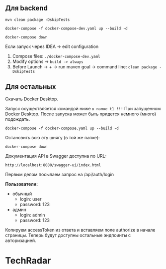 ## Для backend
```
mvn clean package -DskipTests
```
```
docker-compose -f docker-compose-dev.yaml up --build -d
```
```
docker-compose down
```
Если запуск через IDEA -> edit configuration 
1. Compose files: `./docker-compose-dev.yaml`
2. Modify options -> `build -> always`
3. Before Launch -> + -> run maven goal -> command line: `clean package -DskipTests`

## Для остальных
Скачать Docker Desktop.

Запуск осуществляется командой ниже `в папке t1 !!!` При запущенном Docker Desktop. После запуска может быть придется немного (много) подождать.
```
docker-compose -f docker-compose.yaml up --build -d
```

Остановить всю эту шнягу (в той же папке):
```
docker-compose down
```

Документация API в Swagger доступна по URL:

```
http://localhost:8080/swagger-ui/index.html
```
Первым делом посылаем запрос на /api/auth/login

**Пользователи:**
* обычный 
  * login: user
  * password: 123
* админ
  * login: admin
  * password: 123

Копируем accessToken из ответа и вставляем поле authorize в начале страницы.
Теперь будут доступны остальные эндпоинты с авторизацией.

# TechRadar
